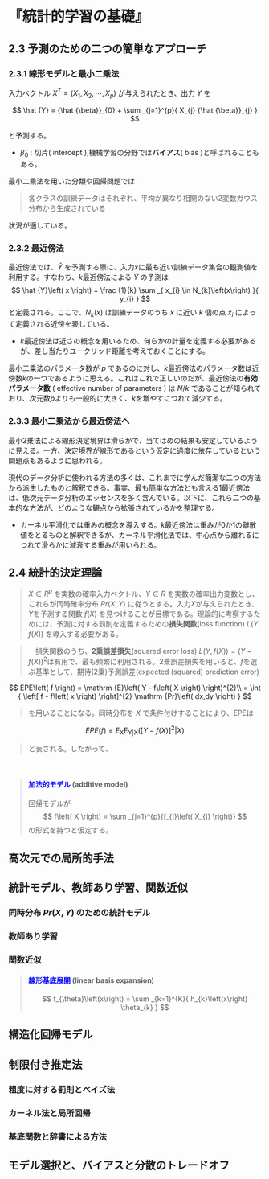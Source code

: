 # 『統計的学習の基礎』

## 2.3 予測のための二つの簡単なアプローチ
### 2.3.1 線形モデルと最小二乗法
入力ベクトル $X^{T} = \left( X_{1}, X_{2}, \cdots, X_{p} \right)$ が与えられたとき、出力 $Y$ を

$$
\hat {Y} = {\hat {\beta}}_{0} + \sum _{j=1}^{p}{ X_{j} {\hat {\beta}}_{j} }
$$

と予測する。

 - ${\hat {\beta}}_{0}$ : 切片( intercept ),機械学習の分野では**バイアス**( bias )と呼ばれることもある。

最小二乗法を用いた分類や回帰問題では

> 各クラスの訓練データはそれぞれ、平均が異なり相関のない2変数ガウス分布から生成されている

状況が適している。

### 2.3.2 最近傍法
最近傍法では、$\hat {Y}$ を予測する際に、入力$x$に最も近い訓練データ集合の観測値を利用する。すなわち、$k$最近傍法による $\hat {Y}$ の予測は
$$
\hat {Y}\left( x \right) = \frac {1}{k} \sum _{ x_{i} \in N_{k}\left(x\right) }{ y_{i} }
$$
と定義される。ここで、$N_{k}\left( x \right)$ は訓練データのうち $x$ に近い $k$ 個の点 $x_{i}$ によって定義される近傍を表している。

 - $k$最近傍法は近さの概念を用いるため、何らかの計量を定義する必要があるが、差し当たりユークリッド距離を考えておくことにする。

最小二乗法のパラメータ数が $p$ であるのに対し、$k$最近傍法のパラメータ数は近傍数$k$の一つであるように思える。これはこれで正しいのだが、最近傍法の**有効パラメータ数** ( effective number of parameters ) は $N/k$ であることが知られており、次元数$p$よりも一般的に大きく、$k$を増やすにつれて減少する。

### 2.3.3 最小二乗法から最近傍法へ
最小2乗法による線形決定境界は滑らかで、当てはめの結果も安定しているように見える。一方、決定境界が線形であるという仮定に過度に依存しているという問題点もあるように思われる。

現代のデータ分析に使われる方法の多くは、これまでに学んだ簡潔な二つの方法から派生したものと解釈できる。事実、最も簡単な方法とも言える1最近傍法は、低次元データ分析のエッセンスを多く含んでいる。以下に、これら二つの基本的な方法が、どのような観点から拡張されているかを整理する。

 - カーネル平滑化では重みの概念を導入する。$k$最近傍法は重みが0か1の離散値をとるものと解釈できるが、カーネル平滑化法では、中心点から離れるにつれて滑らかに減衰する重みが用いられる。

## 2.4 統計的決定理論
> $X \in R^{p}$ を実数の確率入力ベクトル、$Y \in R$ を実数の確率出力変数とし、これらが同時確率分布 $Pr\left( X, Y \right)$ に従うとする。入力$X$が与えられたとき、$Y$を予測する関数 $f\left( X \right)$ を見つけることが目標である。理論的に考察するためには、予測に対する罰則を定義するための**損失関数**(loss function) $L\left( Y, f\left(X\right) \right)$ を導入する必要がある。

>　損失関数のうち、**2乗誤差損失**(squared error loss) $L\left( Y,f\left(X\right) \right) = \left( Y - f\left(X\right) \right)^{2}$は有用で、最も頻繁に利用される。2乗誤差損失を用いると、$f$を選ぶ基準として、期待(2乗)予測誤差(expected (squared) prediction error)

$$
EPE\left( f \right) = \mathrm {E}\left( Y - f\left( X \right) \right)^{2}\\
= \int { \left[ f - f\left( x \right) \right]^{2} \mathrm {Pr}\left( dx,dy \right) }
$$

> を用いることになる。同時分布を $X$ で条件付けすることにより、EPEは

$$
EPE\left(f\right) = \mathrm {{E}_{X}} \mathrm {{E}_{Y|X}} \left( \left[ Y - f\left(X\right) \right]^{2} | X \right)
$$

> と表される。したがって、

<br>



> #### <font color="blue">加法的モデル</font> (additive model)
> 回帰モデルが
> $$
f\left( X \right) = \sum _{j=1}^{p}{f_{j}\left( X_{j} \right)}
$$
> の形式を持つと仮定する。

## 高次元での局所的手法

## 統計モデル、教師あり学習、関数近似
### 同時分布 $Pr\left( X,Y \right)$ のための統計モデル


### 教師あり学習


### 関数近似

> #### <font color="blue">線形基底展開</font> (linear basis expansion)
> $$
f_{\theta}\left(x\right) = \sum _{k=1}^{K}{ h_{k}\left(x\right) \theta_{k} }
$$


## 構造化回帰モデル


## 制限付き推定法
### 粗度に対する罰則とベイズ法

### カーネル法と局所回帰


### 基底関数と辞書による方法



## モデル選択と、バイアスと分散のトレードオフ
